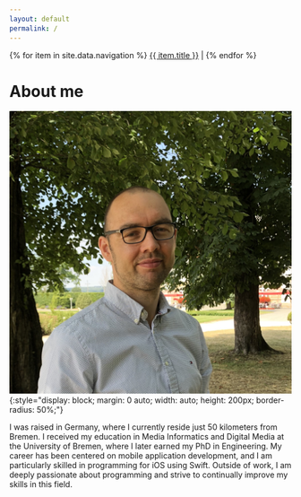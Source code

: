 ```yaml
---
layout: default
permalink: /
---
```


<nav>
  {% for item in site.data.navigation %}
    <a href="{{ item.url }}">{{ item.title }}</a> |
  {% endfor %}
</nav>

# About me

![Me](/images/portrait.jpeg){:style="display: block; margin: 0 auto; width: auto; height: 200px; border-radius: 50%;"}

I was raised in Germany, where I currently reside just 50 kilometers from Bremen. I received my education in Media Informatics and Digital Media at the University of Bremen, where I later earned my PhD in Engineering. My career has been centered on mobile application development, and I am particularly skilled in programming for iOS using Swift. Outside of work, I am deeply passionate about programming and strive to continually improve my skills in this field.

